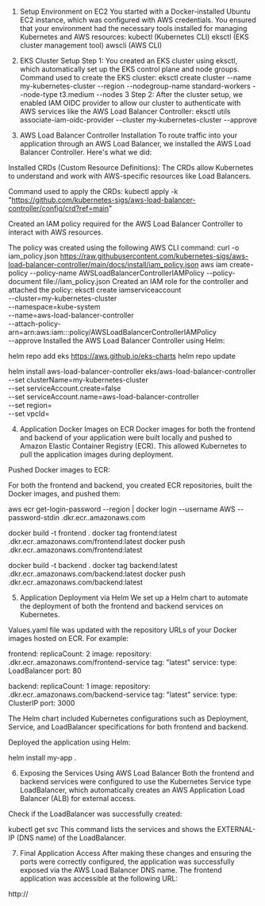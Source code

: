 1. Setup Environment on EC2
You started with a Docker-installed Ubuntu EC2 instance, which was configured with AWS credentials. You ensured that your environment had the necessary tools installed for managing Kubernetes and AWS resources:
kubectl (Kubernetes CLI)
eksctl (EKS cluster management tool)
awscli (AWS CLI)

2. EKS Cluster Setup
Step 1: You created an EKS cluster using eksctl, which automatically set up the EKS control plane and node groups.
Command used to create the EKS cluster:
eksctl create cluster --name my-kubernetes-cluster --region <aws-region> --nodegroup-name standard-workers --node-type t3.medium --nodes 3
Step 2: After the cluster setup, we enabled IAM OIDC provider to allow our cluster to authenticate with AWS services like the AWS Load Balancer Controller:
eksctl utils associate-iam-oidc-provider --cluster my-kubernetes-cluster --approve

3. AWS Load Balancer Controller Installation
To route traffic into your application through an AWS Load Balancer, we installed the AWS Load Balancer Controller. Here's what we did:

Installed CRDs (Custom Resource Definitions): The CRDs allow Kubernetes to understand and work with AWS-specific resources like Load Balancers.

Command used to apply the CRDs:
kubectl apply -k "https://github.com/kubernetes-sigs/aws-load-balancer-controller/config/crd?ref=main"

Created an IAM policy required for the AWS Load Balancer Controller to interact with AWS resources.

The policy was created using the following AWS CLI command:
curl -o iam_policy.json https://raw.githubusercontent.com/kubernetes-sigs/aws-load-balancer-controller/main/docs/install/iam_policy.json
aws iam create-policy --policy-name AWSLoadBalancerControllerIAMPolicy --policy-document file://iam_policy.json
Created an IAM role for the controller and attached the policy:
eksctl create iamserviceaccount \
  --cluster=my-kubernetes-cluster \
  --namespace=kube-system \
  --name=aws-load-balancer-controller \
  --attach-policy-arn=arn:aws:iam::<aws-account-id>:policy/AWSLoadBalancerControllerIAMPolicy \
  --approve
Installed the AWS Load Balancer Controller using Helm:

helm repo add eks https://aws.github.io/eks-charts
helm repo update

helm install aws-load-balancer-controller eks/aws-load-balancer-controller \
  --set clusterName=my-kubernetes-cluster \
  --set serviceAccount.create=false \
  --set serviceAccount.name=aws-load-balancer-controller \
  --set region=<aws-region> \
  --set vpcId=<vpc-id>

4. Application Docker Images on ECR
Docker images for both the frontend and backend of your application were built locally and pushed to Amazon Elastic Container Registry (ECR). This allowed Kubernetes to pull the application images during deployment.

Pushed Docker images to ECR:

For both the frontend and backend, you created ECR repositories, built the Docker images, and pushed them:

aws ecr get-login-password --region <aws-region> | docker login --username AWS --password-stdin <aws-account-id>.dkr.ecr.<aws-region>.amazonaws.com

docker build -t frontend .
docker tag frontend:latest <aws-account-id>.dkr.ecr.<aws-region>.amazonaws.com/frontend:latest
docker push <aws-account-id>.dkr.ecr.<aws-region>.amazonaws.com/frontend:latest

docker build -t backend .
docker tag backend:latest <aws-account-id>.dkr.ecr.<aws-region>.amazonaws.com/backend:latest
docker push <aws-account-id>.dkr.ecr.<aws-region>.amazonaws.com/backend:latest


5. Application Deployment via Helm
We set up a Helm chart to automate the deployment of both the frontend and backend services on Kubernetes.

Values.yaml file was updated with the repository URLs of your Docker images hosted on ECR. For example:

frontend:
  replicaCount: 2
  image:
    repository: <aws-account-id>.dkr.ecr.<region>.amazonaws.com/frontend-service
    tag: "latest"
  service:
    type: LoadBalancer
    port: 80

backend:
  replicaCount: 1
  image:
    repository: <aws-account-id>.dkr.ecr.<region>.amazonaws.com/backend-service
    tag: "latest"
  service:
    type: ClusterIP
    port: 3000

The Helm chart included Kubernetes configurations such as Deployment, Service, and LoadBalancer specifications for both frontend and backend.

Deployed the application using Helm:

helm install my-app .

6. Exposing the Services Using AWS Load Balancer
Both the frontend and backend services were configured to use the Kubernetes Service type LoadBalancer, which automatically creates an AWS Application Load Balancer (ALB) for external access.

Check if the LoadBalancer was successfully created:

kubectl get svc
This command lists the services and shows the EXTERNAL-IP (DNS name) of the LoadBalancer.

7. Final Application Access
After making these changes and ensuring the ports were correctly configured, the application was successfully exposed via the AWS Load Balancer DNS name. The frontend application was accessible at the following URL:

http://<load-balancer-dns-name>
